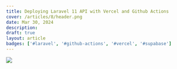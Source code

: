 ```yaml
---
title: Deploying Laravel 11 API with Vercel and Github Actions
cover: /articles/8/header.png
date: Mar 30, 2024
description:
draft: true
layout: article
badges: ['#laravel', '#github-actions', '#vercel', '#supabase']
---
```


![](/articles/8/header.png)
